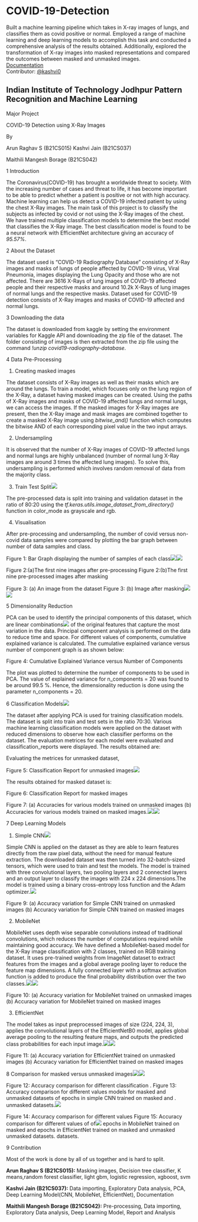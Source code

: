 # COVID-19-Detection
Built a machine learning pipeline which takes in X-ray images of lungs, and classifies them as covid positive or normal. Employed a range of machine learning and deep learning models to accomplish this task and conducted a comprehensive analysis of the results obtained. Additionally, explored the transformation of X-ray images into masked representations and compared the outcomes between masked and unmasked images.\
[Documentation](https://kashvi0.github.io/Documentation/)\
Contributor: [@kashvi0]([https://github.com/Arun-Raghav-S](https://github.com/kashvi0)https://github.com/kashvi0)

## Indian Institute of Technology Jodhpur Pattern Recognition and Machine Learning

Major Project

COVID-19 Detection using X-Ray Images

By

Arun Raghav S (B21CS015) Kashvi Jain (B21CS037)

Maithili Mangesh Borage (B21CS042)

1 Introduction

The Coronavirus(COVID-19) has brought a worldwide threat to society. With the increasing number of cases and threat to life, it has become important to be able to predict whether a patient is positive or not with high accuracy. Machine learning can help us detect a COVID-19 infected patient by using the chest X-Ray images. The main task of this project is to classify the subjects as infected by covid or not using the X-Ray images of the chest. We have trained multiple classification models to determine the best model that classifies the X-Ray image. The best classification model is found to be a neural network with EfficientNet architecture giving an accuracy of *95.57%*.

2 About the Dataset

The dataset used is “COVID-19 Radiography Database” consisting of X-Ray images and masks of lungs of people affected by COVID-19 virus, Viral Pneumonia, images displaying the Lung Opacity and those who are not affected. There are 3616 X-Rays of lung images of COVID-19 affected people and their respective masks and around 10.2k X-Rays of lung images of normal lungs and the respective masks. Dataset used for COVID-19 detection consists of X-Ray images and masks of COVID-19 affected and normal lungs.

3 Downloading the data

The dataset is downloaded from kaggle by setting the environment variables for Kaggle API and downloading the zip file of the dataset. The folder consisting of images is then extracted from the zip file using the command *!unzip covid19-radiography-database*.

4 Data Pre-Processing

1. Creating masked images

The dataset consists of X-Ray images as well as their masks which are around the lungs. To train a model, which focuses only on the lung region of the X-Ray, a dataset having masked images can be created. Using the paths of X-Ray images and masks of COVID-19 affected lungs and normal lungs, we can access the images. If the masked images for X-Ray images are present, then the X-Ray image and mask images are combined together to create a masked X-Ray image using *bitwise\_and()* function which computes the bitwise AND of each corresponding pixel value in the two input arrays.

2. Undersampling

It is observed that the number of X-Ray images of COVID-19 affected lungs and normal lungs are highly unbalanced (number of normal lung X-Ray images are around 3 times the affected lung images). To solve this, undersampling is performed which involves random removal of data from the majority class.

3. Train Test Split![](images/Aspose.Words.9056bac2-50ab-4608-91c3-f98243d7b6cd.001.jpeg)

The pre-processed data is split into training and validation dataset in the ratio of 80:20 using the *tf.keras.utils.image\_dataset\_from\_directory()* function in color\_mode as grayscale and rgb.

4. Visualisation

After pre-processing and undersampling, the number of covid versus non-covid data samples were compared by plotting the bar graph between number of data samples and class.

Figure 1: Bar Graph displaying the number of samples of each class![](images/Aspose.Words.9056bac2-50ab-4608-91c3-f98243d7b6cd.002.jpeg)![](images/Aspose.Words.9056bac2-50ab-4608-91c3-f98243d7b6cd.003.jpeg)

Figure 2:(a)The first nine images after pre-processing Figure 2:(b)The first nine pre-processed images after masking

Figure 3: (a) An image from the dataset Figure 3: (b) Image after masking![](images/Aspose.Words.9056bac2-50ab-4608-91c3-f98243d7b6cd.004.jpeg)![](images/Aspose.Words.9056bac2-50ab-4608-91c3-f98243d7b6cd.005.jpeg)

5 Dimensionality Reduction

PCA can be used to identify the principal components of this dataset, which are linear combinations![](images/Aspose.Words.9056bac2-50ab-4608-91c3-f98243d7b6cd.006.jpeg) of the original features that capture the most variation in the data. Principal component analysis is performed on the data to reduce time and space. For different values of components, cumulative explained variance is calculated. The cumulative explained variance versus number of component graph is as shown below:

Figure 4: Cumulative Explained Variance versus Number of Components

The plot was plotted to determine the number of components to be used in PCA. The value of explained variance for n\_components = 20 was found to be around 99.5 %. Hence, the dimensionality reduction is done using the parameter n\_components = 20.

6 Classification Models![](images/Aspose.Words.9056bac2-50ab-4608-91c3-f98243d7b6cd.007.jpeg)

The dataset after applying PCA is used for training classification models. The dataset is split into train and test sets in the ratio 70:30. Various machine learning classification models were applied on the dataset with reduced dimensions to observe how each classifier performs on the dataset. The evaluation metrices for each model were evaluated and classification\_reports were displayed. The results obtained are:

Evaluating the metrices for unmasked dataset,

Figure 5: Classification Report for unmasked images![](images/Aspose.Words.9056bac2-50ab-4608-91c3-f98243d7b6cd.008.jpeg)

The results obtained for masked dataset is:

Figure 6: Classification Report for masked images

Figure 7: (a) Accuracies for various models trained on unmasked images (b) Accuracies for various models trained on masked images.![](images/Aspose.Words.9056bac2-50ab-4608-91c3-f98243d7b6cd.009.jpeg)![](images/Aspose.Words.9056bac2-50ab-4608-91c3-f98243d7b6cd.010.jpeg)

7 Deep Learning Models

1. Simple CNN![](images/Aspose.Words.9056bac2-50ab-4608-91c3-f98243d7b6cd.011.jpeg)

Simple CNN is applied on the dataset as they are able to learn features directly from the raw pixel data, without the need for manual feature extraction. The downloaded dataset was then turned into 32-batch-sized tensors, which were used to train and test the models. The model is trained with three convolutional layers, two pooling layers and 2 connected layers and an output layer to classify the images with 224 x 224 dimensions.The model is trained using a binary cross-entropy loss function and the Adam optimizer.![](images/Aspose.Words.9056bac2-50ab-4608-91c3-f98243d7b6cd.012.jpeg)

Figure 9: (a) Accuracy variation for Simple CNN trained on unmasked images (b) Accuracy variation for Simple CNN trained on masked images

2. MobileNet

MobileNet uses depth wise separable convolutions instead of traditional convolutions, which reduces the number of computations required while maintaining good accuracy. We have defined a MobileNet-based model for the X-Ray image classification with 2 classes, trained on RGB training dataset. It uses pre-trained weights from ImageNet dataset to extract features from the images and a global average pooling layer to reduce the feature map dimensions. A fully connected layer with a softmax activation function is added to produce the final probability distribution over the two classes.![](images/Aspose.Words.9056bac2-50ab-4608-91c3-f98243d7b6cd.013.jpeg)![](images/Aspose.Words.9056bac2-50ab-4608-91c3-f98243d7b6cd.014.jpeg)

Figure 10: (a) Accuracy variation for MobileNet trained on unmasked images (b) Accuracy variation for MobileNet trained on masked images

3. EfficientNet

The model takes as input preprocessed images of size (224, 224, 3), applies the convolutional layers of the EfficientNetB0 model, applies global average pooling to the resulting feature maps, and outputs the predicted class probabilities for each input image.![](images/Aspose.Words.9056bac2-50ab-4608-91c3-f98243d7b6cd.015.jpeg)![](images/Aspose.Words.9056bac2-50ab-4608-91c3-f98243d7b6cd.016.jpeg)

Figure 11: (a) Accuracy variation for EfficientNet trained on unmasked images (b) Accuracy variation for EfficientNet trained on masked images

8 Comparison for masked versus unmasked images![](images/Aspose.Words.9056bac2-50ab-4608-91c3-f98243d7b6cd.017.jpeg)![](img/Aspose.Words.9056bac2-50ab-4608-91c3-f98243d7b6cd.018.jpeg)

Figure 12: Accuracy comparison for different classification . Figure 13: Accuracy comparison for different values models for masked and unmasked datasets of epochs in simple CNN trained on masked and . unmasked datasets.![](images/Aspose.Words.9056bac2-50ab-4608-91c3-f98243d7b6cd.019.jpeg)

Figure 14: Accuracy comparison for different values Figure 15: Accuracy comparison for different values of of![](images/Aspose.Words.9056bac2-50ab-4608-91c3-f98243d7b6cd.020.jpeg) epochs in MobileNet trained on masked and epochs in EfficientNet trained on masked and unmasked unmasked datasets. datasets.

9 Contribution

Most of the work is done by all of us together and is hard to split.

**Arun Raghav S (B21CS015):** Masking images, Decision tree classifier, K means,random forest classifier, light gbm, logistic regression, xgboost, svm

**Kashvi Jain (B21CS037):** Data importing, Exploratory Data analysis, PCA, Deep Learning Model(CNN, MobileNet, EfficientNet), Documentation

**Maithili Mangesh Borage (B21CS042):** Pre-processing, Data importing, Exploratory Data analysis, Deep Learning Model, Report and Analysis
